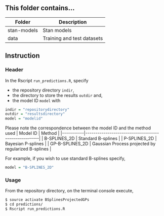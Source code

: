 ## This folder contains...
| Folder    | Description |
|-----------|------------------------------------------------------|
| stan-models   | Stan models |
| data      | Training and test datasets  |


## Instruction 

### Header
In the Rscript ```run_predictions.R```, specify 
* the repository directory ```indir```, 
* the directory to store the results ```outdir``` and,
* the model ID ```model``` 
with
```R
indir = "repositorydirectory" 
outdir = "resultsdirectory"
model = "modelid"
```
Please note the correspondence between the model ID and the method used
| Model ID    | Method |
|-----------|------------------------------------------------------|
| B-SPLINES_2D   | Standard B-splines |
| P-SPLINES_2D  | Bayesian P-splines |
| GP-B-SPLINES_2D     | Gaussian Process projected by regularized B-splines  |

For example, if you wish to use standard B-splines specify, 
```R
model = "B-SPLINES_2D"
```

### Usage
From the repository directory, on the terminal console execute, 
```bash
$ source activate BSplinesProjectedGPs
$ cd predictions/
$ Rscript run_predictions.R
``` 
